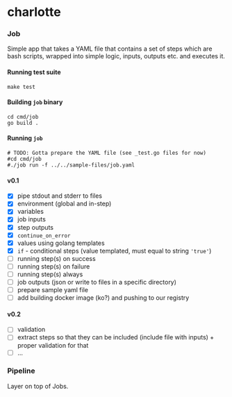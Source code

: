 # charlotte

### Job
Simple app that takes a YAML file that contains a set of steps which are bash scripts, wrapped into simple logic, inputs, outputs etc.
and executes it.

#### Running test suite

    make test

#### Building `job` binary

    cd cmd/job
    go build .

#### Running `job`

    # TODO: Gotta prepare the YAML file (see _test.go files for now)
    #cd cmd/job
    #./job run -f ../../sample-files/job.yaml

#### v0.1

- [x] pipe stdout and stderr to files
- [x] environment (global and in-step)
- [x] variables
- [x] job inputs
- [x] step outputs
- [x] `continue_on_error`
- [x] values using golang templates
- [x] `if` - conditional steps (value templated, must equal to string `'true'`)
- [ ] running step(s) on success
- [ ] running step(s) on failure
- [ ] running step(s) always
- [ ] job outputs (json or write to files in a specific directory)
- [ ] prepare sample yaml file
- [ ] add building docker image (ko?) and pushing to our registry

#### v0.2
- [ ] validation
- [ ] extract steps so that they can be included (include file with inputs) + proper validation for that
- [ ] ...

### Pipeline
Layer on top of Jobs.
